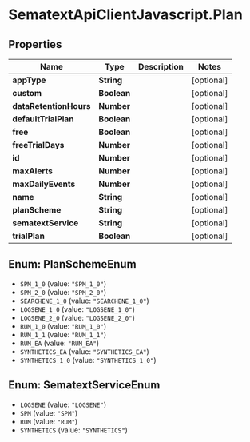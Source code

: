 # SematextApiClientJavascript.Plan

## Properties
| Name                   | Type        | Description | Notes      |
| ---------------------- | ----------- | ----------- | ---------- |
| **appType**            | **String**  |             | [optional] |
| **custom**             | **Boolean** |             | [optional] |
| **dataRetentionHours** | **Number**  |             | [optional] |
| **defaultTrialPlan**   | **Boolean** |             | [optional] |
| **free**               | **Boolean** |             | [optional] |
| **freeTrialDays**      | **Number**  |             | [optional] |
| **id**                 | **Number**  |             | [optional] |
| **maxAlerts**          | **Number**  |             | [optional] |
| **maxDailyEvents**     | **Number**  |             | [optional] |
| **name**               | **String**  |             | [optional] |
| **planScheme**         | **String**  |             | [optional] |
| **sematextService**    | **String**  |             | [optional] |
| **trialPlan**          | **Boolean** |             | [optional] |

<a name="PlanSchemeEnum"></a>
## Enum: PlanSchemeEnum

* `SPM_1_0` (value: `"SPM_1_0"`)
* `SPM_2_0` (value: `"SPM_2_0"`)
* `SEARCHENE_1_0` (value: `"SEARCHENE_1_0"`)
* `LOGSENE_1_0` (value: `"LOGSENE_1_0"`)
* `LOGSENE_2_0` (value: `"LOGSENE_2_0"`)
* `RUM_1_0` (value: `"RUM_1_0"`)
* `RUM_1_1` (value: `"RUM_1_1"`)
* `RUM_EA` (value: `"RUM_EA"`)
* `SYNTHETICS_EA` (value: `"SYNTHETICS_EA"`)
* `SYNTHETICS_1_0` (value: `"SYNTHETICS_1_0"`)


<a name="SematextServiceEnum"></a>
## Enum: SematextServiceEnum

* `LOGSENE` (value: `"LOGSENE"`)
* `SPM` (value: `"SPM"`)
* `RUM` (value: `"RUM"`)
* `SYNTHETICS` (value: `"SYNTHETICS"`)

